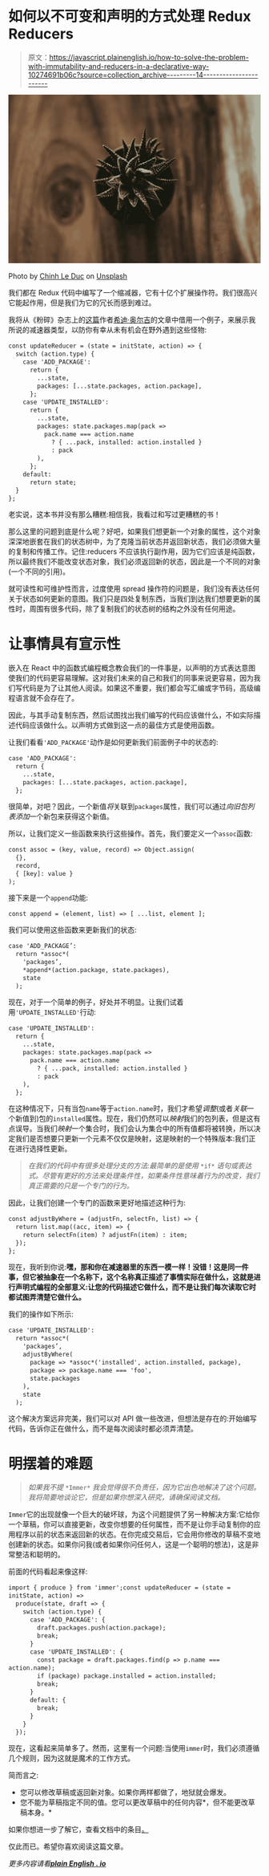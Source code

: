 # 如何以不可变和声明的方式处理 Redux Reducers

> 原文：<https://javascript.plainenglish.io/how-to-solve-the-problem-with-immutability-and-reducers-in-a-declarative-way-10274691b06c?source=collection_archive---------14----------------------->

![](img/9b53152b094062aa4947e83ff072fd9e.png)

Photo by [Chinh Le Duc](https://unsplash.com/@mero_dnt?utm_source=medium&utm_medium=referral) on [Unsplash](https://unsplash.com?utm_source=medium&utm_medium=referral)

我们都在 Redux 代码中编写了一个缩减器，它有十亿个扩展操作符。我们很高兴它能起作用，但是我们为它的冗长而感到难过。

我将从《粉碎》杂志上的[这篇](https://www.smashingmagazine.com/2020/06/better-reducers-with-immer/)作者[希迪·奥尔吉](https://www.smashingmagazine.com/author/chidi-orji/)的文章中借用一个例子，来展示我所说的减速器类型，以防你有幸从未有机会在野外遇到这些怪物:

```
const updateReducer = (state = initState, action) => {
  switch (action.type) {
    case 'ADD_PACKAGE':
      return {
        ...state,
        packages: [...state.packages, action.package],
      };
    case 'UPDATE_INSTALLED':
      return {
        ...state,
        packages: state.packages.map(pack =>
          pack.name === action.name
            ? { ...pack, installed: action.installed }
            : pack
        ),
      };
    default:
      return state;
  }
};
```

老实说，这本书并没有那么糟糕:相信我，我看过和写过更糟糕的书！

那么这里的问题到底是什么呢？好吧，如果我们想更新一个对象的属性，这个对象深深地嵌套在我们的状态树中，为了克隆当前状态并返回新状态，我们必须做大量的复制和传播工作。记住:reducers 不应该执行副作用，因为它们应该是纯函数，所以最终我们不能改变状态对象，我们必须返回新的状态，因此是一个不同的对象(一个不同的引用)。

就可读性和可维护性而言，过度使用 spread 操作符的问题是，我们没有表达任何关于状态如何更新的意图。我们只是四处复制东西，当我们到达我们想要更新的属性时，周围有很多代码，除了复制我们的状态树的结构之外没有任何用途。

# 让事情具有宣示性

嵌入在 React 中的函数式编程概念教会我们的一件事是，以声明的方式表达意图使我们的代码更容易理解。这对我们未来的自己和我们的同事来说更容易，因为我们写代码是为了让其他人阅读。如果这不重要，我们都会写汇编或字节码，高级编程语言就不会存在了。

因此，与其手动复制东西，然后试图找出我们编写的代码应该做什么，不如实际描述代码应该做什么。以声明方式做到这一点的最佳方式是使用函数。

让我们看看`'ADD_PACKAGE'`动作是如何更新我们前面例子中的状态的:

```
case 'ADD_PACKAGE':
  return {
    ...state,
    packages: [...state.packages, action.package],
  };
```

很简单，对吧？因此，一个新值*将*关联到`packages`属性，我们可以通过*向旧包列表添加*一个新包来获得这个新值。

所以，让我们定义一些函数来执行这些操作。首先，我们要定义一个`assoc`函数:

```
const assoc = (key, value, record) => Object.assign(
  {},
  record,
  { [key]: value }
);
```

接下来是一个`append`功能:

```
const append = (element, list) => [ ...list, element ];
```

我们可以使用这些函数来更新我们的状态:

```
case 'ADD_PACKAGE’:
  return *assoc*(
    'packages’,
    *append*(action.package, state.packages),
    state
  );
```

现在，对于一个简单的例子，好处并不明显。让我们试着用`'UPDATE_INSTALLED'`行动:

```
case 'UPDATE_INSTALLED':
  return {
    ...state,
    packages: state.packages.map(pack =>
      pack.name === action.name
        ? { ...pack, installed: action.installed }
        : pack
    ),
  };
```

在这种情况下，只有当包`name`等于`action.name`时，我们才希望*调整*(或者*关联*一个新值到)包的`installed`属性。现在，我们仍然可以*映射*我们的包列表，但是这有点误导。当我们*映射*一个集合时，我们会认为集合中的所有值都将被转换，所以决定我们是否想要只更新一个元素不仅仅是映射，这是映射的一个特殊版本:我们正在进行选择性更新。

> *在我们的代码中有很多处理分支的方法:最简单的是使用* `*if*` *语句或表达式。尽管有更好的方法来处理条件性，如果条件性意味着行为的改变，我们真正需要的只是一个专门的行为。*

因此，让我们创建一个专门的函数来更好地描述这种行为:

```
const adjustByWhere = (adjustFn, selectFn, list) => {
  return list.map((acc, item) => {
    return selectFn(item) ? adjustFn(item) : item;
  });
};
```

现在，我听到你说:**嘿，那和你在减速器里的东西一模一样！没错！这是同一件事，但它被抽象在一个名称下，这个名称真正描述了事情实际在做什么，这就是进行声明式编程的全部意义:让您的代码描述它做什么，而不是让我们每次读取它时都试图弄清楚它做什么。**

我们的操作如下所示:

```
case 'UPDATE_INSTALLED':
  return *assoc*(
    'packages’,
    adjustByWhere(
      package => *assoc*('installed', action.installed, package),
      package => package.name === 'foo',
      state.packages
    ),
    state
  );
```

这个解决方案远非完美，我们可以对 API 做一些改进，但想法是存在的:开始编写代码，告诉你正在做什么，而不是每次阅读时都必须弄清楚。

# 明摆着的难题

> *如果我不提* `*Immer*` *我会觉得很不负责任，因为它出色地解决了这个问题。我将简要地谈论它，但是如果你想深入研究，请确保阅读文档。*

`Immer`它的出现就像一个巨大的破坏球，为这个问题提供了另一种解决方案:它给你一个草稿，你可以直接更新，改变你想要的任何属性，而不是让你手动复制你的应用程序以前的状态来返回新的状态。在你完成交易后，它会用你修改的草稿不变地创建新的状态。如果你问我(或者如果你问任何人，这是一个聪明的想法)，这是非常整洁和聪明的。

前面的代码看起来像这样:

```
import { produce } from 'immer';const updateReducer = (state = initState, action) =>
  produce(state, draft => {
    switch (action.type) {
      case 'ADD_PACKAGE': {
        draft.packages.push(action.package);
        break;
      }
      case 'UPDATE_INSTALLED': {
        const package = draft.packages.find(p => p.name === action.name);
        if (package) package.installed = action.installed;
        break;
      }
      default: {
        break;
      }
    }
  });
```

现在，这看起来简单多了。然而，这里有一个问题:当使用`immer`时，我们必须遵循几个规则，因为这就是魔术的工作方式。

简而言之:

*   您可以修改草稿或返回新对象。如果你两样都做了，地狱就会爆发。
*   您不能为草稿指定不同的值。您可以更改草稿中的任何内容*，但不能更改草稿本身。*

如果你想进一步了解它，查看文档中的条目[。](https://immerjs.github.io/immer/return)

仅此而已。希望你喜欢阅读这篇文章。

*更多内容请看*[***plain English . io***](https://plainenglish.io/)